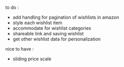 to do :
- add handling for pagination of wishlists in amazon
- style each wishlist item
- accommodate for wishlist categories
- shareable link and saving wishlist
- get other wishlist data for personalization

nice to have :
- sliding price scale
